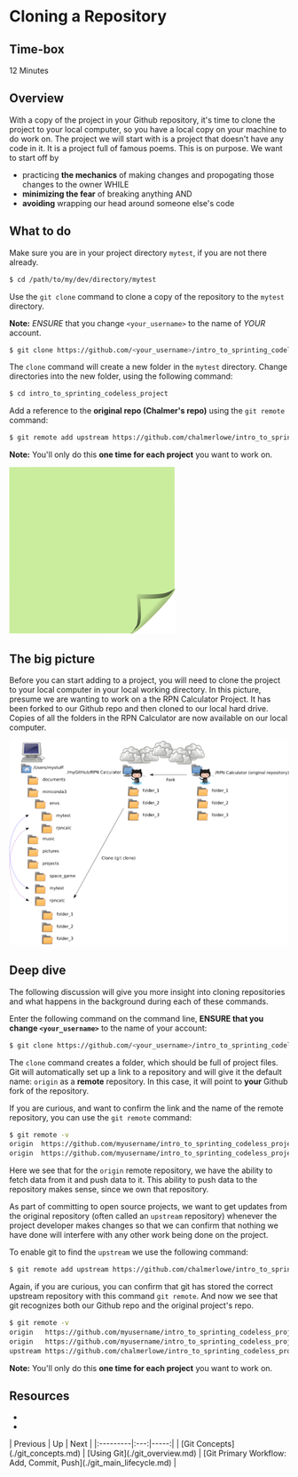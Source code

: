 <h1 id="title" comment="this section is auto-generated, do not manually edit">
Cloning a Repository
</h1>


## Time-box

12 Minutes


## Overview

With a copy of the project in your Github repository, it's time to clone the project to your local computer, so you have a local copy on your machine to do work on. The project we will start with is a project that doesn't have any code in it. It is a project full of famous poems. This is on purpose. We want to start off by

* practicing **the mechanics** of making changes and propogating those changes to the owner
WHILE
* **minimizing the fear** of breaking anything AND
* **avoiding** wrapping our head around someone else's code


## What to do

Make sure you are in your project directory `mytest`, if you are not there already.

```bash
$ cd /path/to/my/dev/directory/mytest
```

Use the `git clone` command to clone a copy of the repository to the `mytest` directory.

**Note:** *ENSURE* that you change `<your_username>` to the name of *YOUR* account.

```bash
$ git clone https://github.com/<your_username>/intro_to_sprinting_codeless_project.git
```

The `clone` command will create a new folder in the `mytest` directory. Change directories into the new folder, using the following command:

```bash
$ cd intro_to_sprinting_codeless_project
```
Add a reference to the **original repo (Chalmer's repo)** using the `git remote` command:

```bash
$ git remote add upstream https://github.com/chalmerlowe/intro_to_sprinting_codeless_project.git
```

**Note:** You'll only do this **one time for each project** you want to work on.

![green sticky note](images/Sticky-Note-02-Green-300px.png)


## The big picture

Before you can start adding to a project, you will need to clone the project to your local computer in your local working directory. In this picture, presume we are wanting to work on a the RPN Calculator Project. It has been forked to our Github repo and then cloned to our local hard drive. Copies of all the folders in the RPN Calculator are now available on our local computer.

![cloning](images/git.png)


## Deep dive

The following discussion will give you more insight into cloning repositories and what happens in the background during each of these commands.

Enter the following command on the command line, **ENSURE that you change `<your_username>`** to the name of your account:

```bash
$ git clone https://github.com/<your_username>/intro_to_sprinting_codeless_project.git
```

The `clone` command creates a folder, which should be full of project files. Git will automatically set up a link to a repository and will give it the default name: `origin` as a **remote** repository. In this case, it will point to **your** Github fork of the repository.

If you are curious, and want to confirm the link and the name of the remote repository, you can use the `git remote` command:

```bash
$ git remote -v
origin  https://github.com/myusername/intro_to_sprinting_codeless_project (fetch)
origin  https://github.com/myusername/intro_to_sprinting_codeless_project (push)
```
Here we see that for the `origin` remote repository, we have the ability to fetch data from it and push data to it. This ability to push data to the repository makes sense, since we own that repository.

As part of committing to open source projects, we want to get updates from the original repository (often called an `upstream` repository) whenever the project developer makes changes so that we can confirm that nothing we have done will interfere with any other work being done on the project.

To enable git to find the `upstream` we use the following command:

```bash
$ git remote add upstream https://github.com/chalmerlowe/intro_to_sprinting_codeless_project.git
```

Again, if you are curious, you can confirm that git has stored the correct upstream repository with this command `git remote`. And now we see that git recognizes both our Github repo and the original project's repo.

```bash
$ git remote -v
origin   https://github.com/myusername/intro_to_sprinting_codeless_project (fetch)
origin   https://github.com/myusername/intro_to_sprinting_codeless_project (push)
upstream https://github.com/chalmerlowe/intro_to_sprinting_codeless_project (fetch)
```

**Note:** You'll only do this **one time for each project** you want to work on.


## Resources

* [<resource name>](<resource url>)
* [<resource name>](<resource url>)


<div id="nav-links" comment="this section is auto-generated, do not manually edit">
| Previous | Up | Next |
|:---------|:---:|-----:|
| [Git Concepts](./git_concepts.md) | [Using Git](./git_overview.md) | [Git Primary Workflow: Add, Commit, Push](./git_main_lifecycle.md) |
</div>
